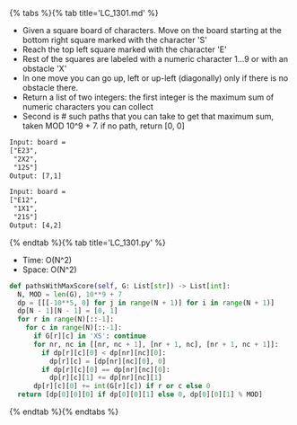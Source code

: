 {% tabs %}{% tab title='LC_1301.md' %}

* Given a square board of characters. Move on the board starting at the bottom right square marked with the character 'S'
* Reach the top left square marked with the character 'E'
* Rest of the squares are labeled with a numeric character 1...9 or with an obstacle 'X'
* In one move you can go up, left or up-left (diagonally) only if there is no obstacle there.
* Return a list of two integers: the first integer is the maximum sum of numeric characters you can collect
* Second is # such paths that you can take to get that maximum sum, taken MOD 10^9 + 7. if no path, return [0, 0]

```txt
Input: board =
["E23",
 "2X2",
 "12S"]
Output: [7,1]

Input: board =
["E12",
 "1X1",
 "21S"]
Output: [4,2]
```

{% endtab %}{% tab title='LC_1301.py' %}

* Time: O(N^2)
* Space: O(N^2)

```py
def pathsWithMaxScore(self, G: List[str]) -> List[int]:
  N, MOD = len(G), 10**9 + 7
  dp = [[[-10**5, 0] for j in range(N + 1)] for i in range(N + 1)]
  dp[N - 1][N - 1] = [0, 1]
  for r in range(N)[::-1]:
    for c in range(N)[::-1]:
      if G[r][c] in 'XS': continue
      for nr, nc in [[nr, nc + 1], [nr + 1, nc], [nr + 1, nc + 1]]:
        if dp[r][c][0] < dp[nr][nc][0]:
          dp[r][c] = [dp[nr][nc][0], 0]
        if dp[r][c][0] == dp[nr][nc][0]:
          dp[r][c][1] += dp[nr][nc][1]
      dp[r][c][0] += int(G[r][c]) if r or c else 0
  return [dp[0][0][0] if dp[0][0][1] else 0, dp[0][0][1] % MOD]
```

{% endtab %}{% endtabs %}
